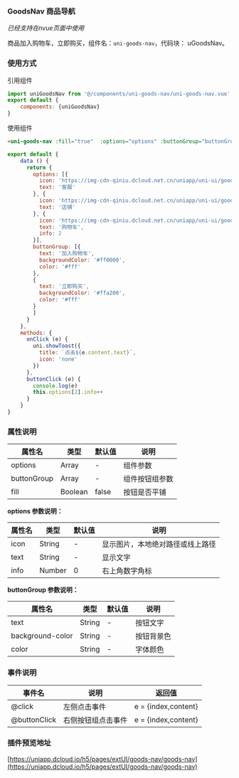 
### GoodsNav 商品导航
*已经支持在nvue页面中使用*

商品加入购物车，立即购买，组件名：`uni-goods-nav`，代码块： uGoodsNav。

### 使用方式

引用组件 

```javascript
import uniGoodsNav from '@/components/uni-goods-nav/uni-goods-nav.vue'
export default {
    components: {uniGoodsNav}
}
```

使用组件

```html
<uni-goods-nav :fill="true"  :options="options" :buttonGroup="buttonGroup"  @click="onClick" @buttonClick="buttonClick" />
```

```javascript
export default {
	data () {
	  return {
	    options: [{
	      icon: 'https://img-cdn-qiniu.dcloud.net.cn/uniapp/uni-ui/goodsnav/kefu.png',
	      text: '客服'
	    }, {
	      icon: 'https://img-cdn-qiniu.dcloud.net.cn/uniapp/uni-ui/goodsnav/dianpu.png',
	      text: '店铺'
	    }, {
	      icon: 'https://img-cdn-qiniu.dcloud.net.cn/uniapp/uni-ui/goodsnav/carts.png',
	      text: '购物车',
	      info: 2
	    }],
	    buttonGroup: [{
	      text: '加入购物车',
	      backgroundColor: '#ff0000',
	      color: '#fff'
	    },
	    {
	      text: '立即购买',
	      backgroundColor: '#ffa200',
	      color: '#fff'
	    }
	    ]
	  }
	},
	methods: {
	  onClick (e) {
	    uni.showToast({
	      title: `点击${e.content.text}`,
	      icon: 'none'
	    })
	  },
	  buttonClick (e) {
	    console.log(e)
	    this.options[2].info++
	  }
	}
}
```

### 属性说明

|属性名		|类型	|默认值	|说明			|
|---		|----	|---	|---			|
|options	|Array	|-		|组件参数		|
|buttonGroup|Array	|-		|组件按钮组参数	|
|fill		|Boolean|false	|按钮是否平铺	|


**options 参数说明：**

|属性名	|类型	|默认值	|说明								|
|---	|----	|---	|---								|
|icon	|String	|-		|显示图片，本地绝对路径或线上路径	|
|text	|String	|-		|显示文字							|
|info	|Number	|0		|右上角数字角标						|

**buttonGroup 参数说明：**

|属性名				|类型	|默认值	|说明		|
|---				|----	|---	|---		|
|text				|String	|-		|按钮文字	|
|background-color	|String	|-		|按钮背景色	|
|color				|String	|-		|字体颜色	|

### 事件说明

|事件名			|说明				|返回值				|
|---			|---				|---				|
|@click			|左侧点击事件		|e = {index,content}|
|@buttonClick	|右侧按钮组点击事件	|e = {index,content}|

### 插件预览地址

[https://uniapp.dcloud.io/h5/pages/extUI/goods-nav/goods-nav](https://uniapp.dcloud.io/h5/pages/extUI/goods-nav/goods-nav)